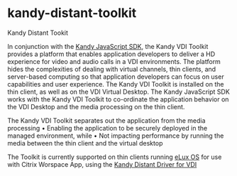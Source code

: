 # kandy-distant-toolkit
Kandy Distant Tookit

In conjunction with the [Kandy JavaScript SDK](https://github.com/Kandy-IO), the Kandy VDI Toolkit provides a platform that enables application developers to deliver a HD experience for video and audio calls in a VDI environments. The platform hides the complexities of dealing with virtual channels, thin clients, and server-based computing so that application developers can focus on user capabilities and user experience.
The Kandy VDI Toolkit is installed on the thin client, as well as on the VDI Virtual Desktop. The Kandy JavaScript SDK works with the Kandy VDI Toolkit to co-ordinate the application behavior on the VDI Desktop and the media processing on the thin client.

The Kandy VDI Toolkit separates out the application from the media processing
•	Enabling the application to be securely deployed in the managed environment, while
•	Not impacting performance by running the media between the thin client and the virtual desktop

The Toolkit is currently supported on thin clients running [eLux OS](https://www.unicon-software.com/products/elux/) for use with Citrix Worspace App, using the [Kandy Distant Driver for VDI](https://github.com/Kandy-IO/kandy-distant-vdi)
